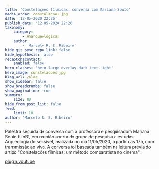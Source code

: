 ```yaml
---
title: 'Constelações fílmicas: conversa com Mariana Souto'
media_order: constelacoes.jpg
date: '12-05-2020 22:26'
publish_date: '12-05-2020 22:26'
taxonomy:
    category:
        - Anarqueológicas
    author:
        - 'Marcelo R. S. Ribeiro'
hide_git_sync_repo_link: false
hide_hypothesis: false
recaptchacontact:
    enabled: false
hero_classes: 'hero-large overlay-dark text-light'
hero_image: constelacoes.jpg
blog_url: /blog
show_sidebar: false
show_breadcrumbs: false
show_pagination: true
summary:
    size: 80
hide_from_post_list: false
feed:
    limit: 10
author: 'Marcelo R. S. Ribeiro'
---
```


Palestra seguida de conversa com a professora e pesquisadora Mariana Souto (UnB), em reunião aberta do grupo de pesquisa e estudos Arqueologia do sensível, realizada no dia 11/05/2020, a partir das 17h, com transmissão ao vivo. A conversa foi baseada também na leitura prévia do artigo ["Constelações fílmicas: um método comparatista no cinema"](http://www.compos.org.br/biblioteca/trabalhos_arquivo_SA6ZGBR0LVIRACN84R1J_28_7761_21_02_2019_20_44_31.pdf).

[plugin:youtube](https://www.youtube.com/watch?v=8uNvllLHHEc)
